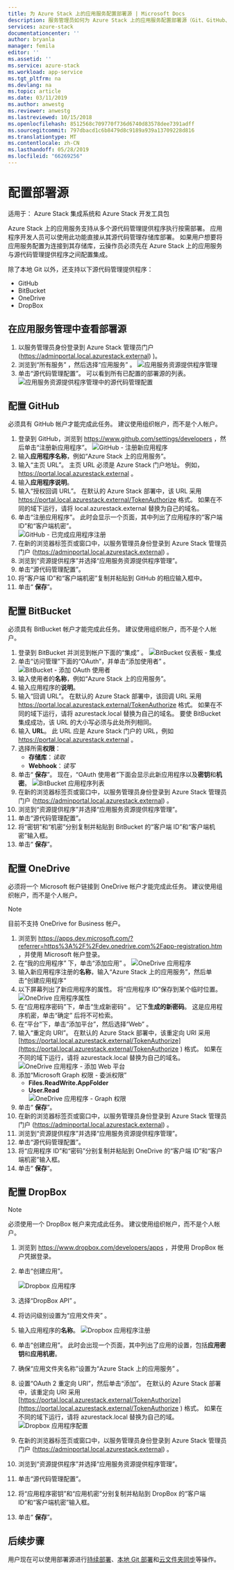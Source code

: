 ```yaml
---
title: 为 Azure Stack 上的应用服务配置部署源 | Microsoft Docs
description: 服务管理员如何为 Azure Stack 上的应用服务配置部署源（Git、GitHub、BitBucket、DropBox 和 OneDrive）
services: azure-stack
documentationcenter: ''
author: bryanla
manager: femila
editor: ''
ms.assetid: ''
ms.service: azure-stack
ms.workload: app-service
ms.tgt_pltfrm: na
ms.devlang: na
ms.topic: article
ms.date: 03/11/2019
ms.author: anwestg
ms.reviewer: anwestg
ms.lastreviewed: 10/15/2018
ms.openlocfilehash: 8512568c709770f736d6740d83578dee7391adff
ms.sourcegitcommit: 797dbacd1c6b8479d8c9189a939a13709228d816
ms.translationtype: MT
ms.contentlocale: zh-CN
ms.lasthandoff: 05/28/2019
ms.locfileid: "66269256"
---
```

# <a name="configure-deployment-sources"></a>配置部署源

适用于：  Azure Stack 集成系统和 Azure Stack 开发工具包

Azure Stack 上的应用服务支持从多个源代码管理提供程序执行按需部署。 应用程序开发人员可以使用此功能直接从其源代码管理存储库部署。 如果用户想要将应用服务配置为连接到其存储库，云操作员必须先在 Azure Stack 上的应用服务与源代码管理提供程序之间配置集成。  

除了本地 Git 以外，还支持以下源代码管理提供程序：

* GitHub
* BitBucket
* OneDrive
* DropBox

## <a name="view-deployment-sources-in-app-service-administration"></a>在应用服务管理中查看部署源

1. 以服务管理员身份登录到 Azure Stack 管理员门户 (https://adminportal.local.azurestack.external) )。
2. 浏览到“所有服务”  ，然后选择“应用服务”  。
    ![应用服务资源提供程序管理][1]
3. 单击“源代码管理配置”。  可以看到所有已配置的部署源的列表。
    ![应用服务资源提供程序管理中的源代码管理配置][2]

## <a name="configure-github"></a>配置 GitHub

必须具有 GitHub 帐户才能完成此任务。 建议使用组织帐户，而不是个人帐户。

1. 登录到 GitHub，浏览到 https://www.github.com/settings/developers ，然后单击“注册新应用程序”。 
    ![GitHub - 注册新应用程序][3]
2. 输入**应用程序名称**，例如“Azure Stack 上的应用服务”。 
3. 输入“主页 URL”。  主页 URL 必须是 Azure Stack 门户地址。 例如， https://portal.local.azurestack.external 。
4. 输入**应用程序说明**。
5. 输入“授权回调 URL”。  在默认的 Azure Stack 部署中，该 URL 采用 https://portal.local.azurestack.external/TokenAuthorize 格式。 如果在不同的域下运行，请将 local.azurestack.external 替换为自己的域名。
6. 单击“注册应用程序”。  此时会显示一个页面，其中列出了应用程序的“客户端 ID”和“客户端机密”。  
    ![GitHub - 已完成应用程序注册][5]
7.  在新的浏览器标签页或窗口中，以服务管理员身份登录到 Azure Stack 管理员门户 (https://adminportal.local.azurestack.external) 。
8.  浏览到“资源提供程序”并选择“应用服务资源提供程序管理”。  
9. 单击“源代码管理配置”。 
10. 将“客户端 ID”和“客户端机密”复制并粘贴到 GitHub 的相应输入框中。  
11. 单击“ **保存**”。

## <a name="configure-bitbucket"></a>配置 BitBucket

必须具有 BitBucket 帐户才能完成此任务。 建议使用组织帐户，而不是个人帐户。

1. 登录到 BitBucket 并浏览到帐户下面的“集成”  。
    ![BitBucket 仪表板 - 集成][7]
2. 单击“访问管理”下面的“OAuth”，并单击“添加使用者”   。
    ![BitBucket - 添加 OAuth 使用者][8]
3. 输入使用者的**名称**，例如“Azure Stack 上的应用服务”。 
4. 输入应用程序的**说明**。
5. 输入“回调 URL”。  在默认的 Azure Stack 部署中，该回调 URL 采用 https://portal.local.azurestack.external/TokenAuthorize 格式。 如果在不同的域下运行，请将 azurestack.local 替换为自己的域名。 要使 BitBucket 集成成功，该 URL 的大小写必须与此处所列相同。
6. 输入 **URL**。 此 URL 应是 Azure Stack 门户的 URL，例如 https://portal.local.azurestack.external 。
7. 选择所需**权限**：
    - **存储库**：*读取*
    - **Webhook**：*读写*
8. 单击“ **保存**”。 现在，“OAuth 使用者”下面会显示此新应用程序以及**密钥**和**机密**。 
    ![BitBucket 应用程序列表][9]
9.  在新的浏览器标签页或窗口中，以服务管理员身份登录到 Azure Stack 管理员门户 (https://adminportal.local.azurestack.external) 。
10.  浏览到“资源提供程序”并选择“应用服务资源提供程序管理”。  
11. 单击“源代码管理配置”。 
12. 将“密钥”和“机密”分别复制并粘贴到 BitBucket 的“客户端 ID”和“客户端机密”输入框。    
13. 单击“ **保存**”。

## <a name="configure-onedrive"></a>配置 OneDrive

必须将一个 Microsoft 帐户链接到 OneDrive 帐户才能完成此任务。  建议使用组织帐户，而不是个人帐户。

> [!NOTE]
> 目前不支持 OneDrive for Business 帐户。

1. 浏览到 https://apps.dev.microsoft.com/?referrer=https%3A%2F%2Fdev.onedrive.com%2Fapp-registration.htm ，并使用 Microsoft 帐户登录。
2. 在“我的应用程序”  下，单击“添加应用”  。
![OneDrive 应用程序][10]
3. 输入新应用程序注册的**名称**，输入“Azure Stack 上的应用服务”，然后单击“创建应用程序”  
4. 以下屏幕列出了新应用程序的属性。 将“应用程序 ID”保存到某个临时位置。 
![OneDrive 应用程序属性][11]
5. 在“应用程序密码”下，单击“生成新密码”   。 记下**生成的新密码**。 这是应用程序机密，单击“确定”  后将不可检索。
6. 在“平台”下，单击“添加平台”，然后选择“Web”    。
7. 输入“重定向 URI”。  在默认的 Azure Stack 部署中，该重定向 URI 采用 [https://portal.local.azurestack.external/TokenAuthorize](https://portal.local.azurestack.external/TokenAuthorize ) 格式。 如果在不同的域下运行，请将 azurestack.local 替换为自己的域名。
![OneDrive 应用程序 - 添加 Web 平台][12]
8. 添加“Microsoft Graph 权限   - 委派权限” 
    - **Files.ReadWrite.AppFolder**
    - **User.Read**  
      ![OneDrive 应用程序 - Graph 权限][13]
9. 单击“ **保存**”。
10.  在新的浏览器标签页或窗口中，以服务管理员身份登录到 Azure Stack 管理员门户 (https://adminportal.local.azurestack.external) 。
11.  浏览到“资源提供程序”并选择“应用服务资源提供程序管理”。  
12. 单击“源代码管理配置”。 
13. 将“应用程序 ID”和“密码”分别复制并粘贴到 OneDrive 的“客户端 ID”和“客户端机密”输入框。    
14. 单击“ **保存**”。

## <a name="configure-dropbox"></a>配置 DropBox

> [!NOTE]
> 必须使用一个 DropBox 帐户来完成此任务。 建议使用组织帐户，而不是个人帐户。

1. 浏览到 https://www.dropbox.com/developers/apps ，并使用 DropBox 帐户凭据登录。
2. 单击“创建应用”。 

    ![Dropbox 应用程序][14]

3. 选择“DropBox API”  。
4. 将访问级别设置为“应用文件夹”  。
5. 输入应用程序的**名称**。
![Dropbox 应用程序注册][15]
6. 单击“创建应用”。  此时会出现一个页面，其中列出了应用的设置，包括**应用密钥**和**应用机密**。
7. 确保“应用文件夹名称”设置为“Azure Stack 上的应用服务”   。
8. 设置“OAuth 2 重定向 URI”，然后单击“添加”。   在默认的 Azure Stack 部署中，该重定向 URI 采用 [https://portal.local.azurestack.external/TokenAuthorize](https://portal.local.azurestack.external/TokenAuthorize ) 格式。 如果在不同的域下运行，请将 azurestack.local 替换为自己的域。
![Dropbox 应用程序配置][16]
9.  在新的浏览器标签页或窗口中，以服务管理员身份登录到 Azure Stack 管理员门户 (https://adminportal.local.azurestack.external) 。
10.  浏览到“资源提供程序”并选择“应用服务资源提供程序管理”。  
11. 单击“源代码管理配置”。 
12. 将“应用程序密钥”和“应用机密”分别复制并粘贴到 DropBox 的“客户端 ID”和“客户端机密”输入框。    
13. 单击“ **保存**”。

## <a name="next-steps"></a>后续步骤

用户现在可以使用部署源进行[持续部署](https://docs.microsoft.com/azure/app-service/deploy-continuous-deployment)、[本地 Git 部署](https://docs.microsoft.com/azure/app-service/deploy-local-git)和[云文件夹同步](https://docs.microsoft.com/azure/app-service/deploy-content-sync)等操作。

<!--Image references-->
[1]: ./media/azure-stack-app-service-configure-deployment-sources/App-service-provider-admin.png
[2]: ./media/azure-stack-app-service-configure-deployment-sources/App-service-provider-admin-source-control-configuration.png
[3]: ./media/azure-stack-app-service-configure-deployment-sources/App-service-provider-admin-github-developer-applications.png
[4]: ./media/azure-stack-app-service-configure-deployment-sources/App-service-provider-admin-github-register-a-new-oauth-application-populated.png
[5]: ./media/azure-stack-app-service-configure-deployment-sources/App-service-provider-admin-github-register-a-new-oauth-application-complete.png
[6]: ./media/azure-stack-app-service-configure-deployment-sources/App-service-provider-admin-roles-management-server-repair-all.png
[7]: ./media/azure-stack-app-service-configure-deployment-sources/App-service-provider-admin-bitbucket-dashboard.png
[8]: ./media/azure-stack-app-service-configure-deployment-sources/App-service-provider-admin-bitbucket-access-management-add-oauth-consumer.png
[9]: ./media/azure-stack-app-service-configure-deployment-sources/App-service-provider-admin-bitbucket-access-management-add-oauth-consumer-complete.png
[10]: ./media/azure-stack-app-service-configure-deployment-sources/App-service-provider-admin-Onedrive-applications.png
[11]: ./media/azure-stack-app-service-configure-deployment-sources/App-service-provider-admin-Onedrive-application-registration.png
[12]: ./media/azure-stack-app-service-configure-deployment-sources/App-service-provider-admin-Onedrive-application-platform.png
[13]: ./media/azure-stack-app-service-configure-deployment-sources/App-service-provider-admin-Onedrive-application-graph-permissions.png
[14]: ./media/azure-stack-app-service-configure-deployment-sources/App-service-provider-admin-Dropbox-applications.png
[15]: ./media/azure-stack-app-service-configure-deployment-sources/App-service-provider-admin-Dropbox-application-registration.png
[16]: ./media/azure-stack-app-service-configure-deployment-sources/App-service-provider-admin-Dropbox-application-configuration.png
